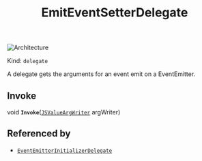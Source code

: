 ﻿---
id: EmitEventSetterDelegate
title: EmitEventSetterDelegate
---

![Architecture](https://img.shields.io/badge/architecture-new_&_old-green)

Kind: `delegate`

A delegate gets the arguments for an event emit on a EventEmitter.

## Invoke
void **`Invoke`**([`JSValueArgWriter`](JSValueArgWriter) argWriter)

## Referenced by
- [`EventEmitterInitializerDelegate`](EventEmitterInitializerDelegate)


